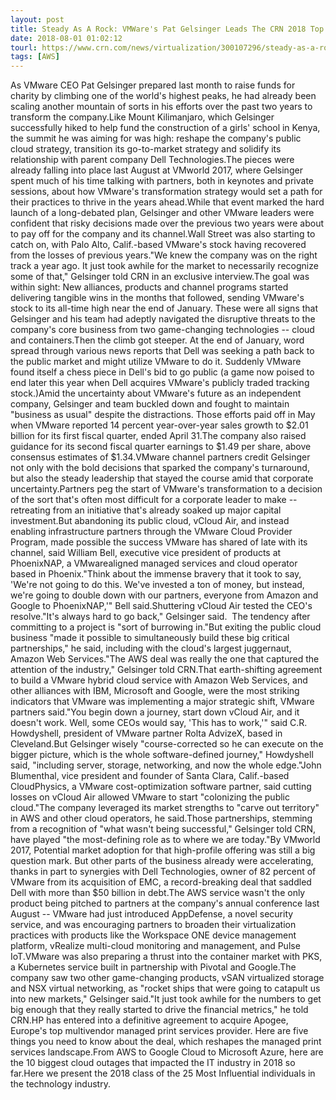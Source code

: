 ```yaml
---
layout: post
title: Steady As A Rock: VMWare's Pat Gelsinger Leads The CRN 2018 Top 100 Executives Pack
date: 2018-08-01 01:02:12
tourl: https://www.crn.com/news/virtualization/300107296/steady-as-a-rock-vmwares-pat-gelsinger-leads-the-crn-2018-top-100-executives-pack.htm
tags: [AWS]
---
```

As VMware CEO Pat Gelsinger prepared last month to raise funds for charity by climbing one of the world's highest peaks, he had already been scaling another mountain of sorts in his efforts over the past two years to transform the company.Like Mount Kilimanjaro, which Gelsinger successfully hiked to help fund the construction of a girls' school in Kenya, the summit he was aiming for was high: reshape the company's public cloud strategy, transition its go-to-market strategy and solidify its relationship with parent company Dell Technologies.The pieces were already falling into place last August at VMworld 2017, where Gelsinger spent much of his time talking with partners, both in keynotes and private sessions, about how VMware's transformation strategy would set a path for their practices to thrive in the years ahead.While that event marked the hard launch of a long-debated plan, Gelsinger and other VMware leaders were confident that risky decisions made over the previous two years were about to pay off for the company and its channel.Wall Street was also starting to catch on, with Palo Alto, Calif.-based VMware's stock having recovered from the losses of previous years."We knew the company was on the right track a year ago. It just took awhile for the market to necessarily recognize some of that," Gelsinger told CRN in an exclusive interview.The goal was within sight: New alliances, products and channel programs started delivering tangible wins in the months that followed, sending VMware's stock to its all-time high near the end of January. These were all signs that Gelsinger and his team had adeptly navigated the disruptive threats to the company's core business from two game-changing technologies -- cloud and containers.Then the climb got steeper. At the end of January, word spread through various news reports that Dell was seeking a path back to the public market and might utilize VMware to do it. Suddenly VMware found itself a chess piece in Dell's bid to go public (a game now poised to end later this year when Dell acquires VMware's publicly traded tracking stock.)Amid the uncertainty about VMware's future as an independent company, Gelsinger and team buckled down and fought to maintain "business as usual" despite the distractions. Those efforts paid off in May when VMware reported 14 percent year-over-year sales growth to $2.01 billion for its first fiscal quarter, ended April 31.The company also raised guidance for its second fiscal quarter earnings to $1.49 per share, above consensus estimates of $1.34.VMware channel partners credit Gelsinger not only with the bold decisions that sparked the company's turnaround, but also the steady leadership that stayed the course amid that corporate uncertainty.Partners peg the start of VMware's transformation to a decision of the sort that's often most difficult for a corporate leader to make -- retreating from an initiative that's already soaked up major capital investment.But abandoning its public cloud, vCloud Air, and instead enabling infrastructure partners through the VMware Cloud Provider Program, made possible the success VMware has shared of late with its channel, said William Bell, executive vice president of products at PhoenixNAP, a VMwarealigned managed services and cloud operator based in Phoenix."Think about the immense bravery that it took to say, 'We're not going to do this. We've invested a ton of money, but instead, we're going to double down with our partners, everyone from Amazon and Google to PhoenixNAP,'" Bell said.Shuttering vCloud Air tested the CEO's resolve."It's always hard to go back," Gelsinger said.  The tendency after committing to a project is "sort of burrowing in."But exiting the public cloud business "made it possible to simultaneously build these big critical partnerships," he said, including with the cloud's largest juggernaut, Amazon Web Services."The AWS deal was really the one that captured the attention of the industry," Gelsinger told CRN.That earth-shifting agreement to build a VMware hybrid cloud service with Amazon Web Services, and other alliances with IBM, Microsoft and Google, were the most striking indicators that VMware was implementing a major strategic shift, VMware partners said."You begin down a journey, start down vCloud Air, and it doesn't work. Well, some CEOs would say, 'This has to work,'" said C.R. Howdyshell, president of VMware partner Rolta AdvizeX, based in Cleveland.But Gelsinger wisely "course-corrected so he can execute on the bigger picture, which is the whole software-defined journey," Howdyshell said, "including server, storage, networking, and now the whole edge."John Blumenthal, vice president and founder of Santa Clara, Calif.-based CloudPhysics, a VMware cost-optimization software partner, said cutting losses on vCloud Air allowed VMware to start "colonizing the public cloud."The company leveraged its market strengths to "carve out territory" in AWS and other cloud operators, he said.Those partnerships, stemming from a recognition of "what wasn't being successful," Gelsinger told CRN, have played "the most-defining role as to where we are today."By VMworld 2017, Potential market adoption for that high-profile offering was still a big question mark. But other parts of the business already were accelerating, thanks in part to synergies with Dell Technologies, owner of 82 percent of VMware from its acquisition of EMC, a record-breaking deal that saddled Dell with more than $50 billion in debt.The AWS service wasn't the only product being pitched to partners at the company's annual conference last August -- VMware had just introduced AppDefense, a novel security service, and was encouraging partners to broaden their virtualization practices with products like the Workspace ONE device management platform, vRealize multi-cloud monitoring and management, and Pulse IoT.VMware was also preparing a thrust into the container market with PKS, a Kubernetes service built in partnership with Pivotal and Google.The company saw two other game-changing products, vSAN virtualized storage and NSX virtual networking, as "rocket ships that were going to catapult us into new markets," Gelsinger said."It just took awhile for the numbers to get big enough that they really started to drive the financial metrics," he told CRN.HP has entered into a definitive agreement to acquire Apogee, Europe's top multivendor managed print services provider. Here are five things you need to know about the deal, which reshapes the managed print services landscape.From AWS to Google Cloud to Microsoft Azure, here are the 10 biggest cloud outages that impacted the IT industry in 2018 so far.Here we present the 2018 class of the 25 Most Influential individuals in the technology industry.